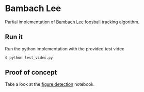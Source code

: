 # Bambach Lee

Partial implementation of [Bambach Lee](http://homes.sice.indiana.edu/sbambach/papers/foosball-tracking.pdf) foosball tracking algorithm.


## Run it

Run the python implementation with the provided test video
```
$ python test_video.py
```

## Proof of concept

Take a look at the [figure detection](./figure_detection.ipynb) notebook.
